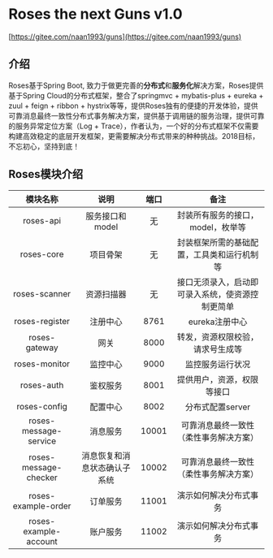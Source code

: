 # Roses the next Guns v1.0
[https://gitee.com/naan1993/guns](https://gitee.com/naan1993/guns)

## 介绍
Roses基于Spring Boot, 致力于做更完善的**分布式**和**服务化**解决方案，Roses提供基于Spring Cloud的分布式框架，整合了springmvc + mybatis-plus + eureka + zuul + feign + ribbon + hystrix等等，提供Roses独有的便捷的开发体验，提供可靠消息最终一致性分布式事务解决方案，提供基于调用链的服务治理，提供可靠的服务异常定位方案（Log + Trace），作者认为，一个好的分布式框架不仅需要构建高效稳定的底层开发框架，更需要解决分布式带来的种种挑战。2018目标，不忘初心，坚持到底！


## Roses模块介绍

| 模块名称 | 说明 | 端口 | 备注 |
| :---: | :---: | :---: | :---: |
| roses-api | 服务接口和model | 无 | 封装所有服务的接口，model，枚举等 |
| roses-core | 项目骨架 | 无 | 封装框架所需的基础配置，工具类和运行机制等 |
| roses-scanner | 资源扫描器 | 无 | 接口无须录入，启动即可录入系统，使资源控制更简单 |
| roses-register | 注册中心 | 8761 | eureka注册中心 |
| roses-gateway | 网关 | 8000 | 转发，资源权限校验，请求号生成等 |
| roses-monitor | 监控中心 | 9000 | 监控服务运行状况 |
| roses-auth | 鉴权服务 | 8001 | 提供用户，资源，权限等接口 |
| roses-config | 配置中心 | 8002 | 分布式配置server |
| roses-message-service | 消息服务 | 10001 | 可靠消息最终一致性（柔性事务解决方案） | 
| roses-message-checker | 消息恢复和消息状态确认子系统 | 10002 | 可靠消息最终一致性（柔性事务解决方案） |
| roses-example-order | 订单服务 | 11001 | 演示如何解决分布式事务 |
| roses-example-account | 账户服务 | 11002 | 演示如何解决分布式事务 |

# 